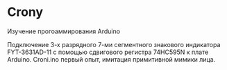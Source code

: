 # Crony
Изучение прогоаммирования Arduino

Подключение 3-х разрядного 7-ми сегментного знакового индикатора FYT-3631AD-11 с помощью сдвигового регистра 74HC595N к плате Arduino.
Croni.ino первый опыт, имитация примитивной мимики лица.
